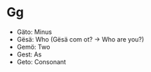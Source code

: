 # Gg
- Gäto: Minus
- Gësä: Who (Gësä com ot? → Who are you?)
- Gemö: Two
- Gest: As
- Geto: Consonant
